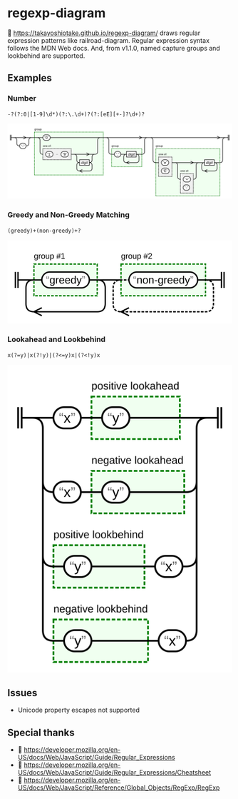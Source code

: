 # regexp-diagram

🔗 <https://takayoshiotake.github.io/regexp-diagram/> draws regular expression patterns like railroad-diagram. Regular expression syntax follows the MDN Web docs. And, from v1.1.0, named capture groups and lookbehind are supported.

## Examples

### Number

```raw
-?(?:0|[1-9]\d*)(?:\.\d+)?(?:[eE][+-]?\d+)?
```

![number](assets/regexp-diagram_number.svg)

### Greedy and Non-Greedy Matching

```raw
(greedy)+(non-greedy)+?
```

![greedy-nongreedy](assets/regexp-diagram_greedy-nongreedy.svg)

### Lookahead and Lookbehind

```raw
x(?=y)|x(?!y)|(?<=y)x|(?<!y)x
```

![lookahead-lookbehind](assets/regexp-diagram_lookahead-lookbehind.svg)

## Issues

- Unicode property escapes not supported

## Special thanks

- 🔗 <https://developer.mozilla.org/en-US/docs/Web/JavaScript/Guide/Regular_Expressions>
- 🔗 <https://developer.mozilla.org/en-US/docs/Web/JavaScript/Guide/Regular_Expressions/Cheatsheet>
- 🔗 <https://developer.mozilla.org/en-US/docs/Web/JavaScript/Reference/Global_Objects/RegExp/RegExp>
